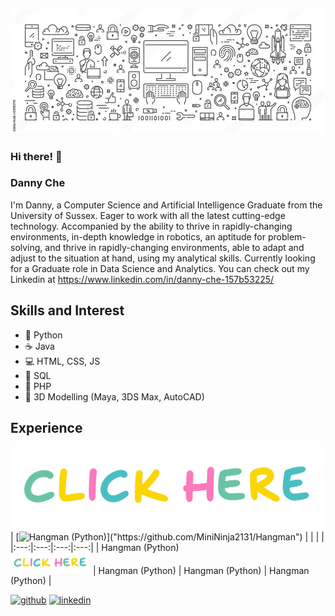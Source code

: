 ![Computer Science and Artificial Intelligence graduate](https://github.com/MiniNinja2131/MiniNinja2131/blob/master/computerScienceBanner.jpg)

### Hi there! 👋 
### Danny Che
I'm Danny, a Computer Science and Artificial Intelligence Graduate from the University of Sussex. Eager to work with all the latest cutting-edge technology. Accompanied by the ability to thrive in rapidly-changing environments, in-depth knowledge in robotics, an aptitude for problem-solving, and thrive in rapidly-changing environments, able to adapt and adjust to the situation at hand, using my analytical skills. Currently looking for a Graduate role in Data Science and Analytics. You can check out my Linkedin at https://www.linkedin.com/in/danny-che-157b53225/

## Skills and Interest
* 🐍 Python
* ☕ Java
* 💻 HTML, CSS, JS
* 📰 SQL
* 📄 PHP
* 💠 3D Modelling (Maya, 3DS Max, AutoCAD)


## Experience
[![name](https://github.com/MiniNinja2131/MiniNinja2131/blob/master/clickHere.gif)]("https://github.com/MiniNinja2131/Hangman")
| [![Hangman (Python)]("https://github.com/MiniNinja2131/MiniNinja2131/blob/master/clickHere.gif")]("https://github.com/MiniNinja2131/Hangman") |   |   |   |
|:---:|:---:|:---:|:---:|
| Hangman (Python) </br> <img src = "https://github.com/MiniNinja2131/MiniNinja2131/blob/master/clickHere.gif" width ="128" /> | Hangman (Python) | Hangman (Python) | Hangman (Python) |



[<img src='https://cdn.jsdelivr.net/npm/simple-icons@3.0.1/icons/github.svg' alt='github' height='40'>](https://github.com/MiniNinja2131)  [<img src='https://cdn.jsdelivr.net/npm/simple-icons@3.0.1/icons/linkedin.svg' alt='linkedin' height='40'>](https://www.linkedin.com/in/https://www.linkedin.com/in/danny-che-157b53225//)  
